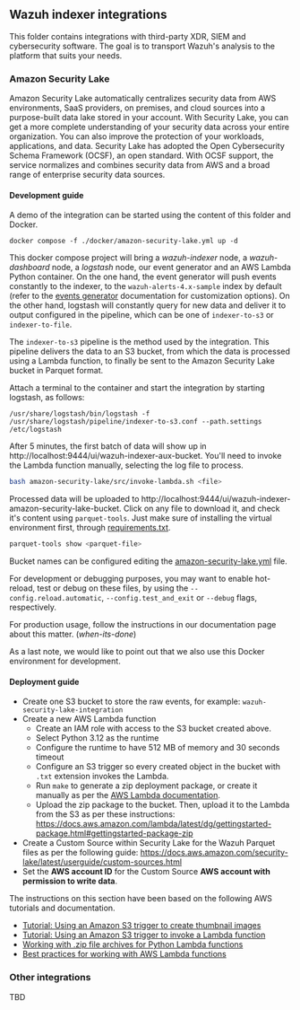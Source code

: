 ## Wazuh indexer integrations

This folder contains integrations with third-party XDR, SIEM and cybersecurity software.
The goal is to transport Wazuh's analysis to the platform that suits your needs.

### Amazon Security Lake

Amazon Security Lake automatically centralizes security data from AWS environments, SaaS providers,
on premises, and cloud sources into a purpose-built data lake stored in your account. With Security Lake,
you can get a more complete understanding of your security data across your entire organization. You can
also improve the protection of your workloads, applications, and data. Security Lake has adopted the
Open Cybersecurity Schema Framework (OCSF), an open standard. With OCSF support, the service normalizes
and combines security data from AWS and a broad range of enterprise security data sources.

#### Development guide

A demo of the integration can be started using the content of this folder and Docker.

```console
docker compose -f ./docker/amazon-security-lake.yml up -d
```

This docker compose project will bring a _wazuh-indexer_ node, a _wazuh-dashboard_ node,
a _logstash_ node, our event generator and an AWS Lambda Python container. On the one hand, the event generator will push events
constantly to the indexer, to the `wazuh-alerts-4.x-sample` index by default (refer to the [events
generator](./tools/events-generator/README.md) documentation for customization options).
On the other hand, logstash will constantly query for new data and deliver it to output configured in the
pipeline, which can be one of `indexer-to-s3` or `indexer-to-file`.

The `indexer-to-s3` pipeline is the method used by the integration. This pipeline delivers
the data to an S3 bucket, from which the data is processed using a Lambda function, to finally
be sent to the Amazon Security Lake bucket in Parquet format.

<!-- TODO continue with S3 credentials setup -->

Attach a terminal to the container and start the integration by starting logstash, as follows:

```console
/usr/share/logstash/bin/logstash -f /usr/share/logstash/pipeline/indexer-to-s3.conf --path.settings /etc/logstash
```

After 5 minutes, the first batch of data will show up in http://localhost:9444/ui/wazuh-indexer-aux-bucket.
You'll need to invoke the Lambda function manually, selecting the log file to process.

```bash
bash amazon-security-lake/src/invoke-lambda.sh <file>
```

Processed data will be uploaded to http://localhost:9444/ui/wazuh-indexer-amazon-security-lake-bucket. Click on any file to download it,
and check it's content using `parquet-tools`. Just make sure of installing the virtual environment first, through [requirements.txt](./amazon-security-lake/).

```bash
parquet-tools show <parquet-file>
```

Bucket names can be configured editing the [amazon-security-lake.yml](./docker/amazon-security-lake.yml) file.

For development or debugging purposes, you may want to enable hot-reload, test or debug on these files,
by using the `--config.reload.automatic`, `--config.test_and_exit` or `--debug` flags, respectively.

For production usage, follow the instructions in our documentation page about this matter.
(_when-its-done_)

As a last note, we would like to point out that we also use this Docker environment for development.

#### Deployment guide

- Create one S3 bucket to store the raw events, for example: `wazuh-security-lake-integration`
- Create a new AWS Lambda function
  - Create an IAM role with access to the S3 bucket created above.
  - Select Python 3.12 as the runtime
  - Configure the runtime to have 512 MB of memory and 30 seconds timeout
  - Configure an S3 trigger so every created object in the bucket with `.txt` extension invokes the Lambda.
  - Run `make` to generate a zip deployment package, or create it manually as per the [AWS Lambda documentation](https://docs.aws.amazon.com/lambda/latest/dg/python-package.html#python-package-create-dependencies).
  - Upload the zip package to the bucket. Then, upload it to the Lambda from the S3 as per these instructions: https://docs.aws.amazon.com/lambda/latest/dg/gettingstarted-package.html#gettingstarted-package-zip
- Create a Custom Source within Security Lake for the Wazuh Parquet files as per the following guide: https://docs.aws.amazon.com/security-lake/latest/userguide/custom-sources.html
- Set the **AWS account ID** for the Custom Source **AWS account with permission to write data**.

<!-- TODO Configure AWS Lambda Environment Variables /-->
<!-- TODO Install and configure Logstash /-->

The instructions on this section have been based on the following AWS tutorials and documentation.

- [Tutorial: Using an Amazon S3 trigger to create thumbnail images](https://docs.aws.amazon.com/lambda/latest/dg/with-s3-tutorial.html)
- [Tutorial: Using an Amazon S3 trigger to invoke a Lambda function](https://docs.aws.amazon.com/lambda/latest/dg/with-s3-example.html)
- [Working with .zip file archives for Python Lambda functions](https://docs.aws.amazon.com/lambda/latest/dg/python-package.html)
- [Best practices for working with AWS Lambda functions](https://docs.aws.amazon.com/lambda/latest/dg/best-practices.html)

### Other integrations

TBD
